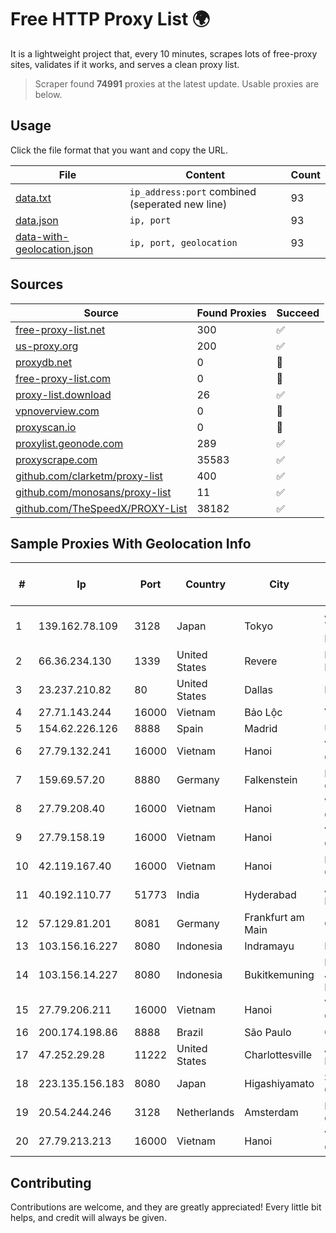 
# Free HTTP Proxy List 🌍

It is a lightweight project that, every 10 minutes, scrapes lots of free-proxy sites, validates if it works, and serves a clean proxy list.


> Scraper found **74991** proxies at the latest update. Usable proxies are below.

## Usage

Click the file format that you want and copy the URL.


|File|Content|Count|
|----|-------|-----|
|[data.txt](https://raw.githubusercontent.com/themiralay/Proxy-List-World/master/data.txt)|`ip_address:port` combined (seperated new line)|93|
|[data.json](https://raw.githubusercontent.com/themiralay/Proxy-List-World/master/data.json)|`ip, port`|93|
|[data-with-geolocation.json](https://raw.githubusercontent.com/themiralay/Proxy-List-World/master/data-with-geolocation.json)|`ip, port, geolocation`|93|

## Sources

|Source|Found Proxies|Succeed|
|------|-------------|-------|
|[free-proxy-list.net](https://free-proxy-list.net)|300|✅|
|[us-proxy.org](https://www.us-proxy.org)|200|✅|
|[proxydb.net](http://proxydb.net)|0|🚫|
|[free-proxy-list.com](https://free-proxy-list.com/?page=&port=&type%5B%5D=http&type%5B%5D=https&up_time=0&search=Search)|0|🚫|
|[proxy-list.download](https://www.proxy-list.download/HTTP)|26|✅|
|[vpnoverview.com](https://vpnoverview.com/privacy/anonymous-browsing/free-proxy-servers)|0|🚫|
|[proxyscan.io](https://www.proxyscan.io)|0|🚫|
|[proxylist.geonode.com](https://proxylist.geonode.com/api/proxy-list?limit=300&page=1&sort_by=lastChecked&sort_type=desc&protocols=http,https)|289|✅|
|[proxyscrape.com](https://api.proxyscrape.com/v2/?request=displayproxies&protocol=http&timeout=10000&country=all&ssl=all&anonymity=all)|35583|✅|
|[github.com/clarketm/proxy-list](https://raw.githubusercontent.com/clarketm/proxy-list/master/proxy-list-raw.txt)|400|✅|
|[github.com/monosans/proxy-list](https://raw.githubusercontent.com/monosans/proxy-list/main/proxies/http.txt)|11|✅|
|[github.com/TheSpeedX/PROXY-List](https://raw.githubusercontent.com/TheSpeedX/PROXY-List/master/http.txt)|38182|✅|


## Sample Proxies With Geolocation Info

|#|Ip|Port|Country|City|Internet Service Provider|
|-|--|----|-------|----|-------------------------|
|1|139.162.78.109|3128|Japan|Tokyo|Akamai Technologies, Inc.|
|2|66.36.234.130|1339|United States|Revere|DediOutlet, LLC|
|3|23.237.210.82|80|United States|Dallas|FDCservers.net|
|4|27.71.143.244|16000|Vietnam|Bảo Lộc|Viettel Group|
|5|154.62.226.126|8888|Spain|Madrid|Ultahost, Inc.|
|6|27.79.132.241|16000|Vietnam|Hanoi|Viettel Corporation|
|7|159.69.57.20|8880|Germany|Falkenstein|Hetzner Online GmbH|
|8|27.79.208.40|16000|Vietnam|Hanoi|Viettel Corporation|
|9|27.79.158.19|16000|Vietnam|Hanoi|Viettel Corporation|
|10|42.119.167.40|16000|Vietnam|Hanoi|FPT Telecom Company|
|11|40.192.110.77|51773|India|Hyderabad|Amazon.com, Inc.|
|12|57.129.81.201|8081|Germany|Frankfurt am Main|OVH SAS|
|13|103.156.16.227|8080|Indonesia|Indramayu|RSTNET|
|14|103.156.14.227|8080|Indonesia|Bukitkemuning|PT Lintas Jaringan Nusantara|
|15|27.79.206.211|16000|Vietnam|Hanoi|Viettel Corporation|
|16|200.174.198.86|8888|Brazil|São Paulo|Claro S.A|
|17|47.252.29.28|11222|United States|Charlottesville|Alibaba Cloud LLC|
|18|223.135.156.183|8080|Japan|Higashiyamato|So-net Corporation|
|19|20.54.244.246|3128|Netherlands|Amsterdam|Microsoft Corporation|
|20|27.79.213.213|16000|Vietnam|Hanoi|Viettel Corporation|



## Contributing

Contributions are welcome, and they are greatly appreciated! Every
little bit helps, and credit will always be given.

